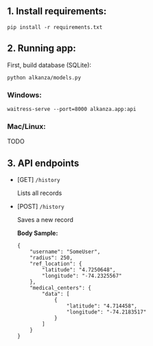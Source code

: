 ## 1. Install requirements:

`pip install -r requirements.txt`

## 2. Running app:

First, build database (SQLite):

`python alkanza/models.py`

### Windows:

`waitress-serve --port=8000 alkanza.app:api`

### Mac/Linux:

TODO

## 3. API endpoints

- [GET] `/history`
    
    Lists all records
    
- [POST] `/history`

    Saves a new record
    
    **Body Sample:**
    
    ```
    {
        "username": "SomeUser",
        "radius": 250,
        "ref_location": {
            "latitude": "4.7250648",
            "longitude": "-74.2325567"
        },
        "medical_centers": {
            "data": [
                {
                    "latitude": "4.714458",
                    "longitude": "-74.2183517"
                }
            ]
        }
    }
    ```

